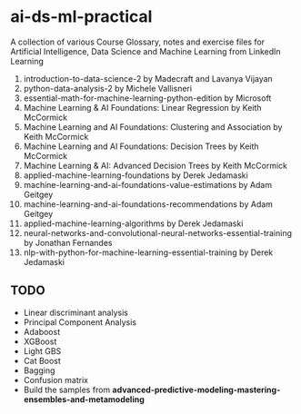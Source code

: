 # ai-ds-ml-practical

A collection of various Course Glossary, notes and exercise files for Artificial Intelligence, Data Science and Machine Learning from LinkedIn Learning

1. introduction-to-data-science-2 by Madecraft and Lavanya Vijayan
2. python-data-analysis-2 by Michele Vallisneri
3. essential-math-for-machine-learning-python-edition by Microsoft
4. Machine Learning & AI Foundations: Linear Regression by Keith McCormick
5. Machine Learning and AI Foundations: Clustering and Association by Keith McCormick
6. Machine Learning and AI Foundations: Decision Trees by Keith McCormick
7. Machine Learning & AI: Advanced Decision Trees by Keith McCormick
8. applied-machine-learning-foundations by Derek Jedamaski
9. machine-learning-and-ai-foundations-value-estimations by Adam Geitgey
10. machine-learning-and-ai-foundations-recommendations by Adam Geitgey
11. applied-machine-learning-algorithms by  Derek Jedamaski
12. neural-networks-and-convolutional-neural-networks-essential-training by Jonathan Fernandes
13. nlp-with-python-for-machine-learning-essential-training by Derek Jedamaski

## TODO

* Linear discriminant analysis
* Principal Component Analysis
* Adaboost
* XGBoost
* Light GBS
* Cat Boost
* Bagging
* Confusion matrix
* Build the samples from **advanced-predictive-modeling-mastering-ensembles-and-metamodeling**
